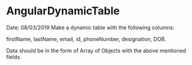 # AngularDynamicTable
Date: 08/03/2019
Make a dynamic table with the following columns:

firstName, lastName, email, id, phoneNumber, designation, DOB.

Data should be in the form of Array of Objects with the above mentioned fields.
